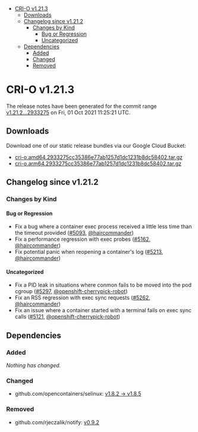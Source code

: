 - [CRI-O v1.21.3](#cri-o-v1213)
  - [Downloads](#downloads)
  - [Changelog since v1.21.2](#changelog-since-v1212)
    - [Changes by Kind](#changes-by-kind)
      - [Bug or Regression](#bug-or-regression)
      - [Uncategorized](#uncategorized)
  - [Dependencies](#dependencies)
    - [Added](#added)
    - [Changed](#changed)
    - [Removed](#removed)

# CRI-O v1.21.3

The release notes have been generated for the commit range
[v1.21.2...2933275](https://github.com/cri-o/cri-o/compare/v1.21.2...2933275cc35386e77ab1257d1dc1231b8dc58402) on Fri, 01 Oct 2021 11:25:21 UTC.

## Downloads

Download one of our static release bundles via our Google Cloud Bucket:

- [cri-o.amd64.2933275cc35386e77ab1257d1dc1231b8dc58402.tar.gz](https://storage.googleapis.com/k8s-conform-cri-o/artifacts/cri-o.amd64.2933275cc35386e77ab1257d1dc1231b8dc58402.tar.gz)
- [cri-o.arm64.2933275cc35386e77ab1257d1dc1231b8dc58402.tar.gz](https://storage.googleapis.com/k8s-conform-cri-o/artifacts/cri-o.arm64.2933275cc35386e77ab1257d1dc1231b8dc58402.tar.gz)

## Changelog since v1.21.2

### Changes by Kind

#### Bug or Regression
 - Fix a bug where a container exec process received a little less time than the timeout provided ([#5093](https://github.com/cri-o/cri-o/pull/5093), [@haircommander](https://github.com/haircommander))
 - Fix a performance regression with exec probes ([#5162](https://github.com/cri-o/cri-o/pull/5162), [@haircommander](https://github.com/haircommander))
 - Fix potential panic when reopening a container's log ([#5213](https://github.com/cri-o/cri-o/pull/5213), [@haircommander](https://github.com/haircommander))

#### Uncategorized
 - Fix a PID leak in situations where conmon fails to be moved into the pod cgroup ([#5297](https://github.com/cri-o/cri-o/pull/5297), [@openshift-cherrypick-robot](https://github.com/openshift-cherrypick-robot))
 - Fix an RSS regression with exec sync requests ([#5262](https://github.com/cri-o/cri-o/pull/5262), [@haircommander](https://github.com/haircommander))
 - Fix an issue where a container started with a terminal fails on exec sync calls ([#5121](https://github.com/cri-o/cri-o/pull/5121), [@openshift-cherrypick-robot](https://github.com/openshift-cherrypick-robot))

## Dependencies

### Added
_Nothing has changed._

### Changed
- github.com/opencontainers/selinux: [v1.8.2 → v1.8.5](https://github.com/opencontainers/selinux/compare/v1.8.2...v1.8.5)

### Removed
- github.com/rjeczalik/notify: [v0.9.2](https://github.com/rjeczalik/notify/tree/v0.9.2)
